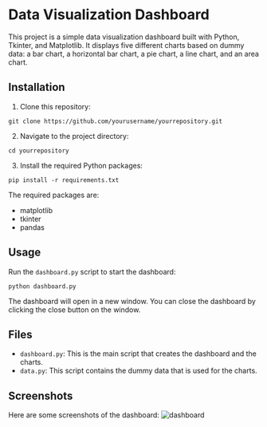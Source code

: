 # Data Visualization Dashboard

This project is a simple data visualization dashboard built with Python, Tkinter, and Matplotlib. It displays five different charts based on dummy data: a bar chart, a horizontal bar chart, a pie chart, a line chart, and an area chart.

## Installation

1. Clone this repository:

```
git clone https://github.com/yourusername/yourrepository.git
```

2. Navigate to the project directory:

```
cd yourrepository
```

3. Install the required Python packages:

```
pip install -r requirements.txt
```

The required packages are:
- matplotlib
- tkinter
- pandas

## Usage

Run the `dashboard.py` script to start the dashboard:

```
python dashboard.py
```

The dashboard will open in a new window. You can close the dashboard by clicking the close button on the window.

## Files

- `dashboard.py`: This is the main script that creates the dashboard and the charts.
- `data.py`: This script contains the dummy data that is used for the charts.

## Screenshots

Here are some screenshots of the dashboard:
![dashboard](https://github.com/jazzpujols34/a-data-visualization-dashboard-in-python-and-matplotlib/assets/62235508/8e72297c-e9e9-4575-8894-918b611e9981)




